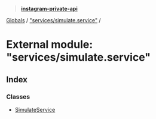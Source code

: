 > **[instagram-private-api](../README.md)**

[Globals](../globals.md) / ["services/simulate.service"](_services_simulate_service_.md) /

# External module: "services/simulate.service"

## Index

### Classes

* [SimulateService](../classes/_services_simulate_service_.simulateservice.md)